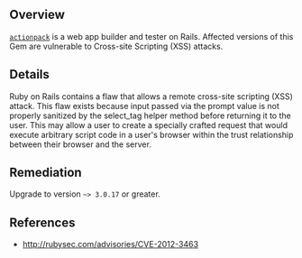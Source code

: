 ## Overview
[`actionpack`](https://rubygems.org/gems/actionpack) is a web app builder and tester on Rails.
Affected versions of this Gem are vulnerable to Cross-site Scripting (XSS) attacks.

## Details
Ruby on Rails contains a flaw that allows a remote cross-site scripting (XSS)
attack. This flaw exists because input passed via the prompt value is not
properly sanitized by the select_tag helper method before returning it to
the user. This may allow a user to create a specially crafted request that
would execute arbitrary script code in a user's browser within the trust
relationship between their browser and the server.

## Remediation
Upgrade to version `~> 3.0.17` or greater.

## References
- http://rubysec.com/advisories/CVE-2012-3463
